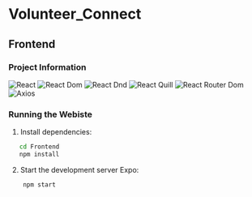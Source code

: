 # Volunteer_Connect

## Frontend

### Project Information

![React](https://img.shields.io/badge/React-%5E18.2.0-blue.svg)
![React Dom](https://img.shields.io/badge/React%20Dom-%5E18.2.0-green.svg)
![React Dnd](https://img.shields.io/badge/React%20Dnd-%5E16.0.1-9cf.svg)
![React Quill](https://img.shields.io/badge/React%20Quill-%5E2.0.0-purple.svg)
![React Router Dom](https://img.shields.io/badge/React%20Router%20Dom-%5E6.15.0-orange.svg)
![Axios](https://img.shields.io/badge/Axios-^1.7.2-lightgrey.svg)

### Running the Webiste

1. Install dependencies:

```bash
   cd Frontend
   npm install
```

2. Start the development server Expo:

```bash
    npm start
```
